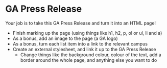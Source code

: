 # GA Press Release

Your job is to take this GA Press Release and turn it into an HTML page!

- Finish marking up the page (using things like h1, h2, p, ol or ul, li and a)
- As a bonus, add an image to the page (a GA logo)
- As a bonus, turn each list item into a link to the relevant campus
- Create an external stylesheet, and link it up to the GA Press Release
  - Change things like the background colour, colour of the text, add a border around the whole page, and anything else you want to do
